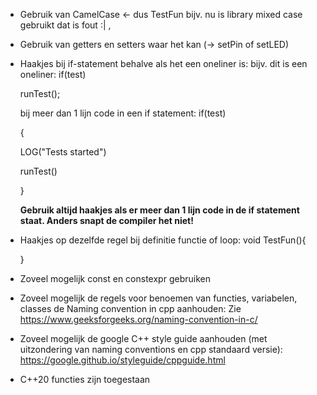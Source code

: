 - Gebruik van CamelCase <- dus TestFun bijv. nu is library mixed case gebruikt dat is fout :| ,

- Gebruik van getters en setters waar het kan (-> setPin of setLED)

- Haakjes bij if-statement behalve als het een oneliner is:
   bijv. dit is een oneliner:
  if(test)
     
     runTest();

   bij meer dan 1 lijn code in een if statement:
   if(test)
   
   {
   
    LOG("Tests started")
    
    runTest()  
   
   }
 
  **Gebruik altijd haakjes als er meer dan 1 lijn code in de if statement staat. Anders snapt de compiler het niet!**

- Haakjes op dezelfde regel bij definitie functie of loop:
   void TestFun(){

   }
   
   
- Zoveel mogelijk const en constexpr gebruiken


- Zoveel mogelijk de regels voor benoemen van functies, variabelen, classes de Naming convention in cpp aanhouden:
Zie https://www.geeksforgeeks.org/naming-convention-in-c/

- Zoveel mogelijk de google C++ style guide aanhouden (met uitzondering van naming conventions en cpp standaard versie):
https://google.github.io/styleguide/cppguide.html

- C++20 functies zijn toegestaan

